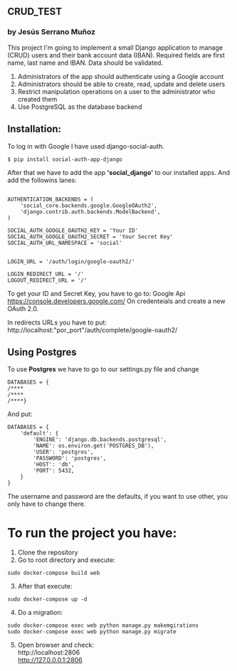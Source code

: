 ## CRUD_TEST
### by Jesús Serrano Muñoz
This project I'm going to implement a small Django application to manage (CRUD) users and their bank account data (IBAN). 
Required fields are first name, last name and IBAN. Data should be validated.

1. Administrators of the app should authenticate using a Google account
2. Administrators should be able to create, read, update and delete users
3. Restrict manipulation operations on a user to the administrator who created them
4. Use PostgreSQL as the database backend


## Installation:
To log in with Google I have used django-social-auth.
~~~
$ pip install social-auth-app-django
~~~~ 
After that we have to add the app __'social_django'__ to our installed apps.
And add the followins lanes:

~~~

AUTHENTICATION_BACKENDS = (
    'social_core.backends.google.GoogleOAuth2',
    'django.contrib.auth.backends.ModelBackend',
)

SOCIAL_AUTH_GOOGLE_OAUTH2_KEY = 'Your ID'
SOCIAL_AUTH_GOOGLE_OAUTH2_SECRET = 'Your Secret Key'
SOCIAL_AUTH_URL_NAMESPACE = 'social'


LOGIN_URL = '/auth/login/google-oauth2/'

LOGIN_REDIRECT_URL = '/'
LOGOUT_REDIRECT_URL = '/'
~~~

To get your ID and Secret Key, you have to go to: Google Api https://console.developers.google.com/
On credenteials and create a new OAuth 2.0.

In redirects URLs you have to put: http://localhost:"por_port"/auth/complete/google-oauth2/

## Using Postgres
To use __Postgres__ we have to go to our settings.py file and change 
~~~
DATABASES = {
/****
/****
/****}
~~~

And put:

~~~
DATABASES = {
    'default': {
        'ENGINE': 'django.db.backends.postgresql',
        'NAME': os.environ.get('POSTGRES_DB'),
        'USER': 'postgres',
        'PASSWORD': 'postgres',
        'HOST': 'db',
        'PORT': 5432,
    }
}
~~~
The username and password are the defaults, if you want to use other, you only have to change there.

# To run the project you have:
1. Clone the repository
2. Go to root directory and execute:
~~~
sudo docker-compose build web
~~~
3. After that execute:
~~~
sudo docker-compose up -d
~~~
4. Do a migration:
~~~
sudo docker-compose exec web python manage.py makemgirations
sudo docker-compose exec web python manage.py migrate
~~~~ 
5. Open browser and check:  
http://localhost:2806  
http://127.0.0.0.1:2806
